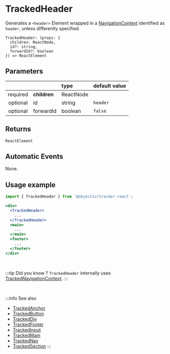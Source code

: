 # TrackedHeader

Generates a `<header>` Element wrapped in a [NavigationContext](/taxonomy/reference/location-contexts/NavigationContext.md) identified as `header`, unless differently specified. 

```tsx
TrackedHeader: (props: {
  children: ReactNode,
  id?: string,
  forwardId?: boolean
}) => ReactElement
```

## Parameters
|          |              | type                                 | default value |
|:--------:|:-------------|:-------------------------------------|:--------------|
| required | **children** | ReactNode                            |               |
| optional | id           | string                               | `header`      |
| optional | forwardId    | boolean                              | `false`       |

## Returns
`ReactElement`

## Automatic Events
None.

## Usage example

```jsx
import { TrackedHeader } from '@objectiv/tracker-react';
```

```jsx
<div>
  <TrackedHeader>
    ...
  </TrackedHeader>
  <main>
    ...
  </main>
  <footer>
    ...
  </footer>
</div>
```

<br />

:::tip Did you know ?
`TrackedHeader` internally uses [TrackedNavigationContext](/tracking/react/api-reference/trackedContexts/TrackedNavigationContext.md).
:::

<br />

:::info See also
- [TrackedAnchor](/tracking/react/api-reference/trackedElements/TrackedAnchor.md)
- [TrackedButton](/tracking/react/api-reference/trackedElements/TrackedButton.md)
- [TrackedDiv](/tracking/react/api-reference/trackedElements/TrackedDiv.md)
- [TrackedFooter](/tracking/react/api-reference/trackedElements/TrackedFooter.md)
- [TrackedInput](/tracking/react/api-reference/trackedElements/TrackedInput.md)
- [TrackedMain](/tracking/react/api-reference/trackedElements/TrackedMain.md)
- [TrackedNav](/tracking/react/api-reference/trackedElements/TrackedNav.md)
- [TrackedSection](/tracking/react/api-reference/trackedElements/TrackedSection.md)
:::
